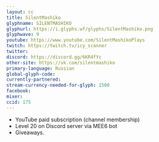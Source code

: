 ```yaml
---
layout: cc
title: SilentMashiko
glyphname: SILENTMASHIKO
glyphurl: https://i.glyphs.wf/glyphs/SilentMashiko.png
glyphwave: 9
youtube: https://www.youtube.com/SilentMashikoPlays
twitch: https://twitch.tv/icy_scanner
twitter: 
discord: https://discord.gg/6KR4fYc
other-site: https://vk.com/silentmashiko
primary-language: Russian
global-glyph-code: 
currently-partnered: 
stream-currency-needed-for-glyph: 1500
facebook: 
mixer: 
ccid: 175
---
```

* YouTube paid subscription (channel membership)
* Level 20 on Discord server via MEE6 bot
* Giveaways.
